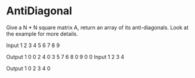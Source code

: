 # AntiDiagonal

Give a N * N square matrix A, return an array of its anti-diagonals. Look at the example for more details.



Input
1 2 3
4 5 6
7 8 9

Output
1 0 0
2 4 0
3 5 7
6 8 0
9 0 0
Input
1 2
3 4

Output
1 0
2 3
4 0
